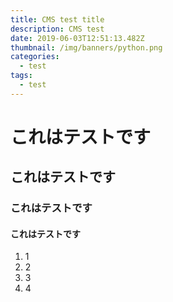 ```yaml
---
title: CMS test title
description: CMS test
date: 2019-06-03T12:51:13.482Z
thumbnail: /img/banners/python.png
categories:
  - test
tags:
  - test
---
```

# これはテストです
## これはテストです
### これはテストです
#### これはテストです

1. 1
2. 2
3. 3
4. 4
